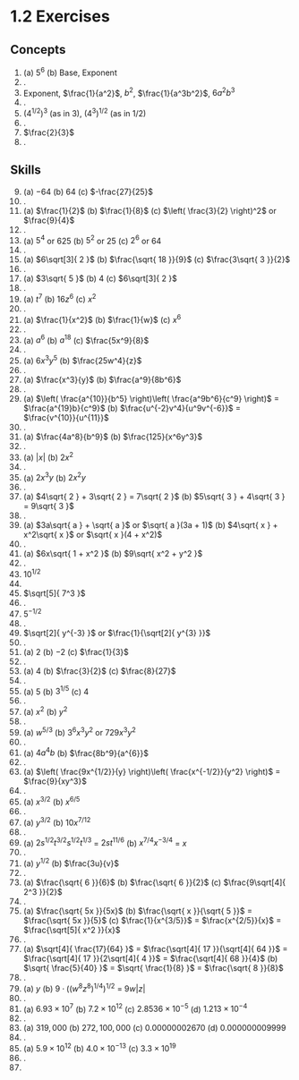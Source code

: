 # 1.2 Exercises

## Concepts

1. (a) $5^6$ (b) Base, Exponent
2. .
3. Exponent, $\frac{1}{a^2}$, $b^2$, $\frac{1}{a^3b^2}$, $6a^2b^{3}$
4. .
5. $(4^{1/2})^3$ (as in 3), $(4^3)^{1/2}$ (as in 1/2)
6. .
7. $\frac{2}{3}$
8. .

## Skills

9. (a) $-64$ (b) $64$ (c) $-\frac{27}{25}$
10. .
11. (a) $\frac{1}{2}$ (b) $\frac{1}{8}$ (c) $\left( \frac{3}{2} \right)^2$ or $\frac{9}{4}$
12. .
13. (a) $5^4$ or $625$ (b) $5^2$ or $25$ (c) $2^6$ or $64$
14. .
15. (a) $6\sqrt[3]{ 2 }$ (b) $\frac{\sqrt{ 18 }}{9}$ (c) $\frac{3\sqrt{ 3 }}{2}$
16. .
17. (a) $3\sqrt{ 5 }$ (b) $4$ (c) $6\sqrt[3]{ 2 }$
18. .
19. (a) $t^7$ (b) $16z^6$ (c) $x^2$
20. .
21. (a) $\frac{1}{x^2}$ (b) $\frac{1}{w}$ (c) $x^6$
22. .
23. (a) $a^6$ (b) $a^{18}$ (c) $\frac{5x^9}{8}$
24. .
25. (a) $6x^3y^5$ (b) $\frac{25w^4}{z}$
26. .
27. (a) $\frac{x^3}{y}$ (b) $\frac{a^9}{8b^6}$
28. .
29. (a) $\left( \frac{a^{10}}{b^5} \right)\left( \frac{a^9b^6}{c^9} \right)$ = $\frac{a^{19}b}{c^9}$ (b) $\frac{u^{-2}v^4}{u^9v^{-6}}$ = $\frac{v^{10}}{u^{11}}$
30. .
31. (a) $\frac{4a^8}{b^9}$ (b) $\frac{125}{x^6y^3}$
32. .
33. (a) $|x|$ (b) $2x^2$
34. .
35. (a) $2x^3y$ (b) $2x^2y$
36. .
37. (a) $4\sqrt{ 2 } + 3\sqrt{ 2 } = 7\sqrt{ 2 }$ (b) $5\sqrt{ 3 } + 4\sqrt{ 3 } = 9\sqrt{ 3 }$
38. .
39. (a) $3a\sqrt{ a } + \sqrt{ a }$ or $\sqrt{ a }(3a + 1)$ (b) $4\sqrt{ x } + x^2\sqrt{ x }$ or $\sqrt{ x }(4 + x^2)$
40. .
41. (a) $6x\sqrt{ 1 + x^2 }$ (b) $9\sqrt{ x^2 + y^2 }$
42. .
43. $10^{1/2}$
44. 
45. $\sqrt[5]{ 7^3 }$
46. .
47. $5^{-1/2}$
48. .
49. $\sqrt[2]{ y^{-3} }$ or $\frac{1}{\sqrt[2]{ y^{3} }}$
50. .
51. (a) $2$ (b) $-2$ (c) $\frac{1}{3}$
52. .
53. (a) $4$ (b) $\frac{3}{2}$ (c) $\frac{8}{27}$
54. .
55. (a) $5$ (b) $3^{1/5}$ (c) $4$
56. .
57. (a) $x^2$ (b) $y^2$
58. .
59. (a) $w^{5/3}$ (b) $3^6x^3y^2$ or $729x^3y^2$
60. .
61. (a) $4a^4b$ (b) $\frac{8b^9}{a^{6}}$
62. .
63. (a) $\left( \frac{9x^{1/2}}{y} \right)\left( \frac{x^{-1/2}}{y^2} \right)$ = $\frac{9}{xy^3}$
64. .
65. (a) $x^{3/2}$ (b) $x^{6/5}$
66. .
67. (a) $y^{3/2}$ (b) $10x^{7/12}$
68. . 
69. (a) $2s^{1/2}t^{3/2}s^{1/2}t^{1/3}$ = $2st^{11/6}$ (b) $x^{7/4}x^{-3/4}$ = $x$
70. .
71. (a) $y^{1/2}$ (b) $\frac{3u}{v}$
72. .
73. (a) $\frac{\sqrt{ 6 }}{6}$ (b) $\frac{\sqrt{ 6 }}{2}$ (c) $\frac{9\sqrt[4]{ 2^3 }}{2}$
74. .
75. (a) $\frac{\sqrt{ 5x }}{5x}$ (b) $\frac{\sqrt{ x }}{\sqrt{ 5 }}$ = $\frac{\sqrt{ 5x }}{5}$ (c) $\frac{1}{x^{3/5}}$ = $\frac{x^{2/5}}{x}$ = $\frac{\sqrt[5]{ x^2 }}{x}$
76. .
77. (a) $\sqrt[4]{ \frac{17}{64} }$ = $\frac{\sqrt[4]{ 17 }}{\sqrt[4]{ 64 }}$ = $\frac{\sqrt[4]{ 17 }}{2\sqrt[4]{ 4 }}$ = $\frac{\sqrt[4]{ 68 }}{4}$ (b) $\sqrt{ \frac{5}{40} }$ = $\sqrt{ \frac{1}{8} }$ = $\frac{\sqrt{ 8 }}{8}$
78. .
79. (a) $y$ (b) $9 \cdot ((w^8z^8)^{1/4})^{1/2}$ = $9w|z|$
80. .
81. (a) $6.93 \times 10^7$ (b) $7.2 \times 10^{12}$ (c) $2.8536 \times 10^{-5}$ (d) $1.213 \times 10^{-4}$
82. .
83. (a) $319,000$ (b) $272,100,000$ (c) $0.00000002670$ (d) $0.000000009999$
84. .
85. (a) $5.9 \times 10^{12}$ (b) $4.0 \times 10^{-13}$ (c) $3.3 \times 10^{19}$
86. .
87. 